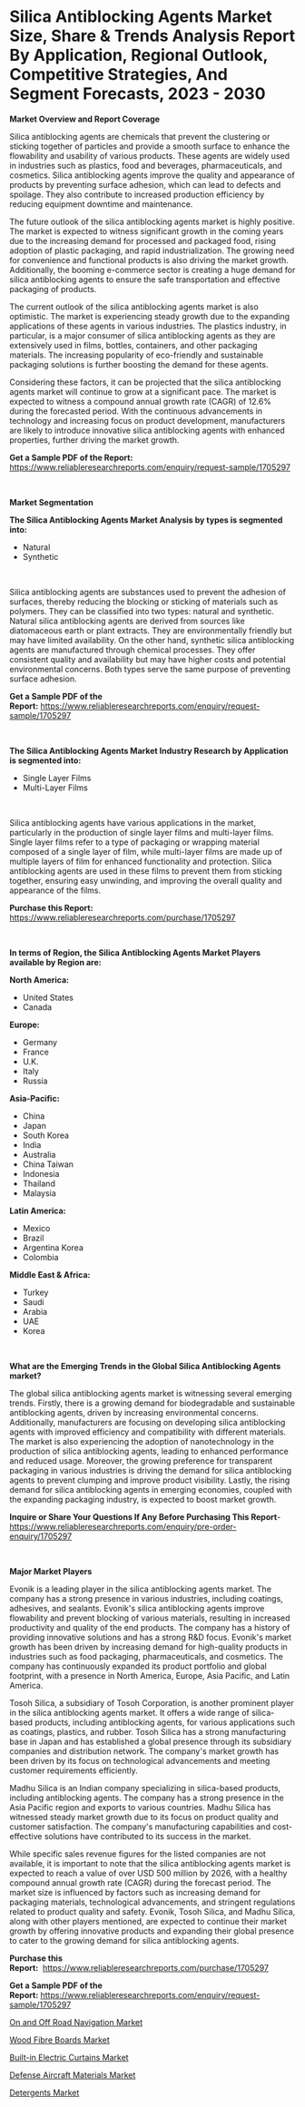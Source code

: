 <p><h1>Silica Antiblocking Agents Market Size, Share & Trends Analysis Report By Application, Regional Outlook, Competitive Strategies, And Segment Forecasts, 2023 - 2030</h1></p><p><strong>Market Overview and Report Coverage</strong></p>
<p><p>Silica antiblocking agents are chemicals that prevent the clustering or sticking together of particles and provide a smooth surface to enhance the flowability and usability of various products. These agents are widely used in industries such as plastics, food and beverages, pharmaceuticals, and cosmetics. Silica antiblocking agents improve the quality and appearance of products by preventing surface adhesion, which can lead to defects and spoilage. They also contribute to increased production efficiency by reducing equipment downtime and maintenance.</p><p>The future outlook of the silica antiblocking agents market is highly positive. The market is expected to witness significant growth in the coming years due to the increasing demand for processed and packaged food, rising adoption of plastic packaging, and rapid industrialization. The growing need for convenience and functional products is also driving the market growth. Additionally, the booming e-commerce sector is creating a huge demand for silica antiblocking agents to ensure the safe transportation and effective packaging of products.</p><p>The current outlook of the silica antiblocking agents market is also optimistic. The market is experiencing steady growth due to the expanding applications of these agents in various industries. The plastics industry, in particular, is a major consumer of silica antiblocking agents as they are extensively used in films, bottles, containers, and other packaging materials. The increasing popularity of eco-friendly and sustainable packaging solutions is further boosting the demand for these agents.</p><p>Considering these factors, it can be projected that the silica antiblocking agents market will continue to grow at a significant pace. The market is expected to witness a compound annual growth rate (CAGR) of 12.6% during the forecasted period. With the continuous advancements in technology and increasing focus on product development, manufacturers are likely to introduce innovative silica antiblocking agents with enhanced properties, further driving the market growth.</p></p>
<p><strong>Get a Sample PDF of the Report:</strong> <a href="https://www.reliableresearchreports.com/enquiry/request-sample/1705297">https://www.reliableresearchreports.com/enquiry/request-sample/1705297</a></p>
<p>&nbsp;</p>
<p><strong>Market Segmentation</strong></p>
<p><strong>The Silica Antiblocking Agents Market Analysis by types is segmented into:</strong></p>
<p><ul><li>Natural</li><li>Synthetic</li></ul></p>
<p>&nbsp;</p>
<p><p>Silica antiblocking agents are substances used to prevent the adhesion of surfaces, thereby reducing the blocking or sticking of materials such as polymers. They can be classified into two types: natural and synthetic. Natural silica antiblocking agents are derived from sources like diatomaceous earth or plant extracts. They are environmentally friendly but may have limited availability. On the other hand, synthetic silica antiblocking agents are manufactured through chemical processes. They offer consistent quality and availability but may have higher costs and potential environmental concerns. Both types serve the same purpose of preventing surface adhesion.</p></p>
<p><strong>Get a Sample PDF of the Report:</strong>&nbsp;<a href="https://www.reliableresearchreports.com/enquiry/request-sample/1705297">https://www.reliableresearchreports.com/enquiry/request-sample/1705297</a></p>
<p>&nbsp;</p>
<p><strong>The Silica Antiblocking Agents Market Industry Research by Application is segmented into:</strong></p>
<p><ul><li>Single Layer Films</li><li>Multi-Layer Films</li></ul></p>
<p>&nbsp;</p>
<p><p>Silica antiblocking agents have various applications in the market, particularly in the production of single layer films and multi-layer films. Single layer films refer to a type of packaging or wrapping material composed of a single layer of film, while multi-layer films are made up of multiple layers of film for enhanced functionality and protection. Silica antiblocking agents are used in these films to prevent them from sticking together, ensuring easy unwinding, and improving the overall quality and appearance of the films.</p></p>
<p><strong>Purchase this Report:</strong>&nbsp; <a href="https://www.reliableresearchreports.com/purchase/1705297">https://www.reliableresearchreports.com/purchase/1705297</a></p>
<p>&nbsp;</p>
<p><strong>In terms of Region, the Silica Antiblocking Agents Market Players available by Region are:</strong></p>
<p>
    <p> <strong> North America: </strong>
        <ul>
            <li>United States</li>
            <li>Canada</li>
        </ul>
        </p> 
    <p> <strong> Europe: </strong>
        <ul>
            <li>Germany</li>
            <li>France</li>
            <li>U.K.</li>
            <li>Italy</li>
            <li>Russia</li>
        </ul>
        </p> 
    <p> <strong> Asia-Pacific: </strong>
        <ul>
            <li>China</li>
            <li>Japan</li>
            <li>South Korea</li>
            <li>India</li>
            <li>Australia</li>
            <li>China Taiwan</li>
            <li>Indonesia</li>
            <li>Thailand</li>
            <li>Malaysia</li>
        </ul>
        </p> 
    <p> <strong> Latin America: </strong>
        <ul>
            <li>Mexico</li>
            <li>Brazil</li>
            <li>Argentina Korea</li>
            <li>Colombia</li>
        </ul>
        </p> 
    <p> <strong> Middle East & Africa: </strong>
        <ul>
            <li>Turkey</li>
            <li>Saudi</li>
            <li>Arabia</li>
            <li>UAE</li>
            <li>Korea</li>
        </ul>
    </p>
    </p>
<p>&nbsp;</p>
<p><strong>What are the Emerging Trends in the Global Silica Antiblocking Agents market?</strong></p>
<p><p>The global silica antiblocking agents market is witnessing several emerging trends. Firstly, there is a growing demand for biodegradable and sustainable antiblocking agents, driven by increasing environmental concerns. Additionally, manufacturers are focusing on developing silica antiblocking agents with improved efficiency and compatibility with different materials. The market is also experiencing the adoption of nanotechnology in the production of silica antiblocking agents, leading to enhanced performance and reduced usage. Moreover, the growing preference for transparent packaging in various industries is driving the demand for silica antiblocking agents to prevent clumping and improve product visibility. Lastly, the rising demand for silica antiblocking agents in emerging economies, coupled with the expanding packaging industry, is expected to boost market growth.</p></p>
<p><strong>Inquire or Share Your Questions If Any Before Purchasing This Report</strong>- <a href="https://www.reliableresearchreports.com/enquiry/pre-order-enquiry/1705297">https://www.reliableresearchreports.com/enquiry/pre-order-enquiry/1705297</a></p>
<p>&nbsp;</p>
<p><strong>Major Market Players</strong></p>
<p><p>Evonik is a leading player in the silica antiblocking agents market. The company has a strong presence in various industries, including coatings, adhesives, and sealants. Evonik's silica antiblocking agents improve flowability and prevent blocking of various materials, resulting in increased productivity and quality of the end products. The company has a history of providing innovative solutions and has a strong R&D focus. Evonik's market growth has been driven by increasing demand for high-quality products in industries such as food packaging, pharmaceuticals, and cosmetics. The company has continuously expanded its product portfolio and global footprint, with a presence in North America, Europe, Asia Pacific, and Latin America. </p><p>Tosoh Silica, a subsidiary of Tosoh Corporation, is another prominent player in the silica antiblocking agents market. It offers a wide range of silica-based products, including antiblocking agents, for various applications such as coatings, plastics, and rubber. Tosoh Silica has a strong manufacturing base in Japan and has established a global presence through its subsidiary companies and distribution network. The company's market growth has been driven by its focus on technological advancements and meeting customer requirements efficiently. </p><p>Madhu Silica is an Indian company specializing in silica-based products, including antiblocking agents. The company has a strong presence in the Asia Pacific region and exports to various countries. Madhu Silica has witnessed steady market growth due to its focus on product quality and customer satisfaction. The company's manufacturing capabilities and cost-effective solutions have contributed to its success in the market. </p><p>While specific sales revenue figures for the listed companies are not available, it is important to note that the silica antiblocking agents market is expected to reach a value of over USD 500 million by 2026, with a healthy compound annual growth rate (CAGR) during the forecast period. The market size is influenced by factors such as increasing demand for packaging materials, technological advancements, and stringent regulations related to product quality and safety. Evonik, Tosoh Silica, and Madhu Silica, along with other players mentioned, are expected to continue their market growth by offering innovative products and expanding their global presence to cater to the growing demand for silica antiblocking agents.</p></p>
<p><strong>Purchase this Report:</strong>&nbsp;&nbsp;<a href="https://www.reliableresearchreports.com/purchase/1705297">https://www.reliableresearchreports.com/purchase/1705297</a></p>
<p></p>
<p><strong>Get a Sample PDF of the Report:</strong>&nbsp;<a href="https://www.reliableresearchreports.com/enquiry/request-sample/1705297">https://www.reliableresearchreports.com/enquiry/request-sample/1705297</a></p>
<p><p><a href="https://medium.com/@donnakelly19891/on-and-off-road-navigation-market-size-market-outlook-and-market-forecast-2023-to-2030-5f5e4c05683e">On and Off Road Navigation Market</a></p><p><a href="https://github.com/Chiragrp25/Market-Research-Report-List-1/blob/main/wood-fibre-boards-market.md">Wood Fibre Boards Market</a></p><p><a href="https://medium.com/@carolhunter1939/built-in-electric-curtains-market-trends-and-market-analysis-forecasted-for-period-2023-2030-1bf3acfb073a">Built-in Electric Curtains Market</a></p><p><a href="https://www.linkedin.com/pulse/defense-aircraft-materials-market-size-growth-forecast-from-gavce/">Defense Aircraft Materials Market</a></p><p><a href="https://www.linkedin.com/pulse/detergents-market-insights-players-forecast-till-2030-pulsar-market-q5uhe/">Detergents Market</a></p></p>